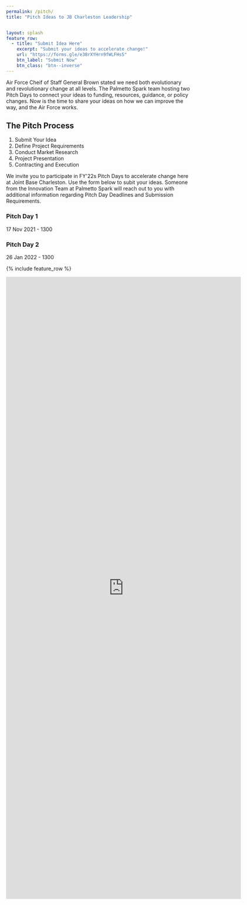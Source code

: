 ```yaml
---
permalink: /pitch/
title: "Pitch Ideas to JB Charleston Leadership"


layout: splash
feature_row:
  - title: "Submit Idea Here"
    excerpt: "Submit your ideas to accelerate change!"
    url: "https://forms.gle/e38rXYHrn9fWLFHs5"
    btn_label: "Submit Now"
    btn_class: "btn--inverse"
---
```


Air Force Cheif of Staff General Brown stated we need both evolutionary and revolutionary change at all levels. The Palmetto Spark team hosting two Pitch Days to connect your ideas to funding, resources, guidance, or policy changes. Now is the time to share your ideas on how we can improve the way, and the Air Force works. 

## The Pitch Process
1. Submit Your Idea
2. Define Project Requirements
3. Conduct Market Research
4. Project Presentation
5. Contracting and Execution

We invite you to participate in FY'22s Pitch Days to accelerate change here at Joint Base Charleston. Use the form below to subit your ideas. Someone from the Innovation Team at Palmetto Spark will reach out to you with additional information regarding Pitch Day Deadlines and Submission Requirements. 

### Pitch Day 1
17 Nov 2021 - 1300

### Pitch Day 2
26 Jan 2022 - 1300

{% include feature_row %} 
<iframe src="https://docs.google.com/forms/d/e/1FAIpQLScYkNv_GHxOPMnogl9LL0MW7h7VbQIA0HPcrQDCiKNkQXLV3w/viewform?embedded=true" width="640" height="1694" frameborder="0" marginheight="0" marginwidth="0">Loading…</iframe>
